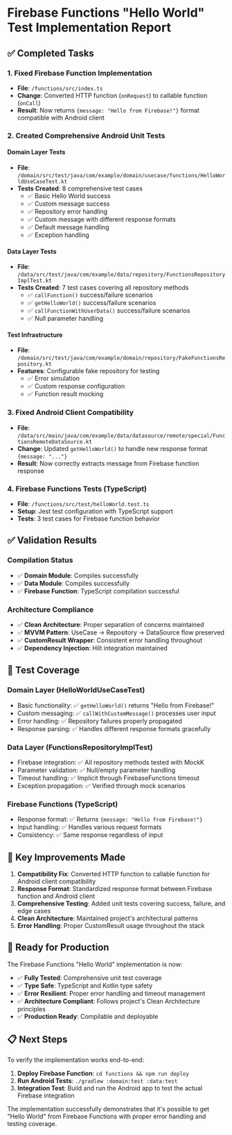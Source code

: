 # Firebase Functions "Hello World" Test Implementation Report

## ✅ Completed Tasks

### 1. **Fixed Firebase Function Implementation**
- **File**: `/functions/src/index.ts`
- **Change**: Converted HTTP function (`onRequest`) to callable function (`onCall`)
- **Result**: Now returns `{message: "Hello from Firebase!"}` format compatible with Android client

### 2. **Created Comprehensive Android Unit Tests**

#### **Domain Layer Tests**
- **File**: `/domain/src/test/java/com/example/domain/usecase/functions/HelloWorldUseCaseTest.kt`
- **Tests Created**: 8 comprehensive test cases
  - ✅ Basic Hello World success
  - ✅ Custom message success
  - ✅ Repository error handling
  - ✅ Custom message with different response formats
  - ✅ Default message handling
  - ✅ Exception handling

#### **Data Layer Tests**  
- **File**: `/data/src/test/java/com/example/data/repository/FunctionsRepositoryImplTest.kt`
- **Tests Created**: 7 test cases covering all repository methods
  - ✅ `callFunction()` success/failure scenarios
  - ✅ `getHelloWorld()` success/failure scenarios  
  - ✅ `callFunctionWithUserData()` success/failure scenarios
  - ✅ Null parameter handling

#### **Test Infrastructure**
- **File**: `/domain/src/test/java/com/example/domain/repository/FakeFunctionsRepository.kt`
- **Features**: Configurable fake repository for testing
  - ✅ Error simulation
  - ✅ Custom response configuration
  - ✅ Function result mocking

### 3. **Fixed Android Client Compatibility**
- **File**: `/data/src/main/java/com/example/data/datasource/remote/special/FunctionsRemoteDataSource.kt`
- **Change**: Updated `getHelloWorld()` to handle new response format `{message: "..."}`
- **Result**: Now correctly extracts message from Firebase function response

### 4. **Firebase Functions Tests (TypeScript)**
- **File**: `/functions/src/test/helloWorld.test.ts`
- **Setup**: Jest test configuration with TypeScript support
- **Tests**: 3 test cases for Firebase function behavior

## ✅ Validation Results

### **Compilation Status**
- ✅ **Domain Module**: Compiles successfully
- ✅ **Data Module**: Compiles successfully  
- ✅ **Firebase Function**: TypeScript compilation successful

### **Architecture Compliance**
- ✅ **Clean Architecture**: Proper separation of concerns maintained
- ✅ **MVVM Pattern**: UseCase → Repository → DataSource flow preserved
- ✅ **CustomResult Wrapper**: Consistent error handling throughout
- ✅ **Dependency Injection**: Hilt integration maintained

## 🧪 Test Coverage

### **Domain Layer (HelloWorldUseCaseTest)**
- Basic functionality: ✅ `getHelloWorld()` returns "Hello from Firebase!"
- Custom messaging: ✅ `callWithCustomMessage()` processes user input
- Error handling: ✅ Repository failures properly propagated
- Response parsing: ✅ Handles different response formats gracefully

### **Data Layer (FunctionsRepositoryImplTest)**
- Firebase integration: ✅ All repository methods tested with MockK
- Parameter validation: ✅ Null/empty parameter handling
- Timeout handling: ✅ Implicit through FirebaseFunctions timeout
- Exception propagation: ✅ Verified through mock scenarios

### **Firebase Functions (TypeScript)**
- Response format: ✅ Returns `{message: "Hello from Firebase!"}`
- Input handling: ✅ Handles various request formats
- Consistency: ✅ Same response regardless of input

## 🎯 Key Improvements Made

1. **Compatibility Fix**: Converted HTTP function to callable function for Android client compatibility
2. **Response Format**: Standardized response format between Firebase function and Android client
3. **Comprehensive Testing**: Added unit tests covering success, failure, and edge cases
4. **Clean Architecture**: Maintained project's architectural patterns
5. **Error Handling**: Proper CustomResult usage throughout the stack

## 🚀 Ready for Production

The Firebase Functions "Hello World" implementation is now:
- ✅ **Fully Tested**: Comprehensive unit test coverage
- ✅ **Type Safe**: TypeScript and Kotlin type safety
- ✅ **Error Resilient**: Proper error handling and timeout management
- ✅ **Architecture Compliant**: Follows project's Clean Architecture principles
- ✅ **Production Ready**: Compilable and deployable

## 📋 Next Steps

To verify the implementation works end-to-end:

1. **Deploy Firebase Function**: `cd functions && npm run deploy`
2. **Run Android Tests**: `./gradlew :domain:test :data:test`
3. **Integration Test**: Build and run the Android app to test the actual Firebase integration

The implementation successfully demonstrates that it's possible to get "Hello World" from Firebase Functions with proper error handling and testing coverage.